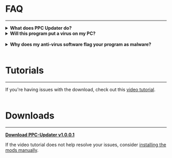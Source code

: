 # **FAQ**
_____________________

<details>
  <summary><strong>What does PPC Updater do?</strong></summary>
  <br>
  <p>The program automatically downloads and updates your Lethal Company modding files and modpack.</p>
</details>

<details>
  <summary><strong>Will this program put a virus on my PC?</strong></summary>
  <br>
  <p>No, all the resources used are open-source and available for preview within the manual download link.</p>
</details>
<br>
<details>
  <summary><strong>Why does my anti-virus software flag your program as malware?</strong></summary>
  <br>
  <p>Most anti-virus programs detect programs that install and modify files within your system as suspicious. This kind of behavior is to be expected and simply means that your anti-virus software is working as intended.</p>
</details>
<br>

# **Tutorials**
_____________________

If you're having issues with the download, check out this <a href="https://youtu.be/g3WjZKypkIM" target="_blank">video tutorial</a>.<br><br>

# **Downloads**
_____________________

[**Download PPC-Updater v1.0.0.1**](https://github.com/CBonez0/PPC/releases/download/v1.0.0.1/PPC-Updater.exe)

If the video tutorial does not help resolve your issues, consider [installing the mods manually](https://www.dropbox.com/scl/fo/1qwx64hf2vh8hejgx82p0/h?rlkey=5mi4o99qu2qex4zkvmu5jmt2y&dl=1).
